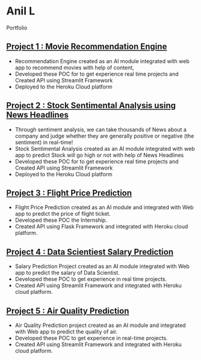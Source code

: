 # Anil L
Portfolio

## [Project 1 : Movie Recommendation Engine](https://github.com/anillava1999/Movie-Recommendation-System.git)
* Recommendation Engine created as an AI module integrated with web app to recommend movies with help of content, 
* Developed these POC for to get experience real time projects and Created API using Streamlit Framework  
* Deployed to the Heroku Cloud platform




## [Project 2 : Stock Sentimental Analysis using News Headlines](https://github.com/anillava1999/Stock-Sentimental-Analysis-Classifier.git)
* Through sentiment analysis, we can take thousands of News about a company and judge whether they are generally positive or negative (the sentiment) in real-time!
* Stock Sentimental Analysis created as an AI module integrated with web app to predict Stock will go high or not with help of News Headlines
* Developed these POC for to get experience real time projects and Created API using Streamlit Framework 
* Deployed to the Heroku Cloud platform

## [Project 3 : Flight Price Prediction](https://github.com/anillava1999/Flight-Price-Prediction-ML.git)
*	Flight Price Prediction created as an AI module and integrated with Web app to predict the price of flight ticket.
*	Developed these POC the Internship.
*	Created API using Flask Framework and integrated with Heroku cloud platform.

## [Project 4 : Data Scientiest Salary Prediction]() 
* Salary Prediction Project created as an AI module integrated with Web app to predict the salary of Data Scientist.
* Developed these POC to get experience in real time projects.
* Created API using Streamlit Framework and integrated with Heroku cloud platform.

## [Project 5 : Air Quality Prediction]()
* Air Quality Prediction project created as an AI module and integrated with Web app to predict the quality of air.
* Developed these POC to get experience in real-time projects.
*	Created API using Streamlit Framework and integrated with Heroku cloud platform.
